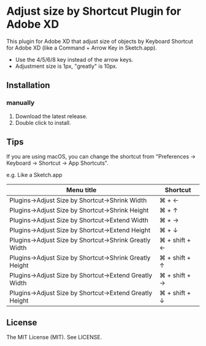 # Adjust size by Shortcut Plugin for Adobe XD

This plugin for Adobe XD that adjust size of objects by Keyboard Shortcut for Adobe XD (like a Command + Arrow Key in Sketch.app).

- Use the 4/5/6/8 key instead of the arrow keys.
- Adjustment size is 1px, "greatly" is 10px.

## Installation

### manually

1. Download the latest release.
1. Double click to install.

## Tips

If you are using macOS, you can change the shortcut from "Preferences -> Keyboard -> Shortcut -> App Shortcuts".

e.g. Like a Sketch.app

|Menu title|Shortcut|
|----|---------|
|Plugins->Adjust Size by Shortcut->Shrink Width|⌘ + ←|
|Plugins->Adjust Size by Shortcut->Shrink Height|⌘ + ↑|
|Plugins->Adjust Size by Shortcut->Extend Width|⌘ + →|
|Plugins->Adjust Size by Shortcut->Extend Height|⌘ + ↓|
|Plugins->Adjust Size by Shortcut->Shrink Greatly Width|⌘ + shift + ←|
|Plugins->Adjust Size by Shortcut->Shrink Greatly Height|⌘ + shift + ↑|
|Plugins->Adjust Size by Shortcut->Extend Greatly Width|⌘ + shift + →|
|Plugins->Adjust Size by Shortcut->Extend Greatly Height|⌘ + shift + ↓|

## License

The MIT License (MIT). See LICENSE.